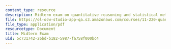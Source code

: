```yaml
---
content_type: resource
description: Midterm exam on quantitative reasoning and statistical methods for planners.
file: https://ol-ocw-studio-app-qa.s3.amazonaws.com/courses/11-220-quantitative-reasoning-statistical-methods-for-planners-i-spring-2009/5c73174226bdb1825987fa758f000bc4_MIT11_220s09_exam01_QR_Midterm.pdf
file_type: application/pdf
resourcetype: Document
title: Midterm Exam
uid: 5c731742-26bd-b182-5987-fa758f000bc4
---
```

